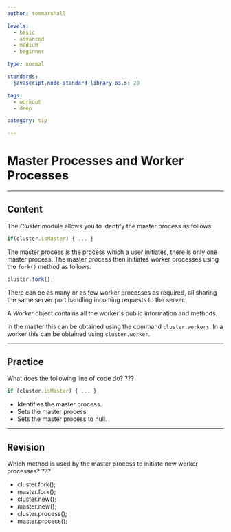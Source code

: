 ```yaml
---
author: tommarshall

levels:
  - basic
  - advanced
  - medium
  - beginner

type: normal

standards:
  javascript.node-standard-library-os.5: 20

tags:
  - workout
  - deep

category: tip

---
```


# Master Processes and Worker Processes

---

## Content

The _Cluster_ module allows you to identify the master process as follows:

```javascript
if(cluster.isMaster) { ... }
```

The master process is the process which a user initiates, there is only one master process. The master process then initiates worker processes using the `fork()` method as follows:

```javascript
cluster.fork();
```

There can be as many or as few worker processes as required, all sharing the same server port handling incoming requests to the server.

A _Worker_ object contains all the worker's public information and methods.

In the master this can be obtained using the command `cluster.workers`. In a worker this can be obtained using `cluster.worker`.

---

## Practice

What does the following line of code do? ???

```javascript
if (cluster.isMaster) { ... }
```

- Identifies the master process.
- Sets the master process.
- Sets the master process to null.

---

## Revision

Which method is used by the master process to initiate new worker processes? ???

- cluster.fork();
- master.fork();
- cluster.new();
- master.new();
- cluster.process();
- master.process();
